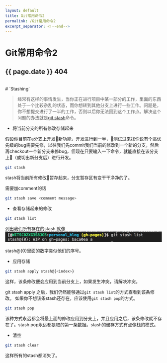 ```yaml
---
layout: default
title: Git常用命令2
permalink: /Git常用命令2
excerpt_separator: <!--end-->
---
```


Git常用命令2
=======================
{{ page.date }}
404
----------------------

<br>
# `Stashing`

> 经常有这样的事情发生，当你正在进行项目中某一部分的工作，里面的东西处于一个比较杂乱的状态，而你想转到其他分支上进行一些工作。问题是，你不想提交进行了一半的工作，否则以后你无法回到这个工作点。解决这个问题的办法就是[git stash](https://git-scm.com/book/en/v2/Git-Tools-Stashing-and-Cleaning "Stashing and Clean")命令。

- 将当前分支的所有修改存储起来

假设你目前在a分支上开发新功能，开发进行到一半，测试过来找你说有个高优先级的bug需要先修，以往我们先commit我们当前的修改到一个新的分支，然后再checkout一个新分支来修bug，但现在只要输入一下命令，就能直接在该分支上（或切出新分支后）进行开发。

```bash
git stash
```

stash将当前所有修改暂存起来，分支暂存区有变干干净净的了。

需要加comment的话

```bash
git stash save <comment message>
```

- 查看存储起来的修改

```bash
git stash list
```

列出我们所有存在的stash.就像
![loading](/img/WechatIMG70.png "git stash list")

stash@{0}里面的数字类似他们的序号。

- 应用存储

```bash
git stash apply stash@{<index>}
```

这样，该条修改便会应用到当前分支上，如果发生冲突，请解决冲突。

git stash apply 之后，我们仍然能够通过```git stash list```的方式查看到该条修改。
如果你不想该条stash还存在，应该使用```git stash pop```的方式。

```bash
git stash pop
```

该种方式永远都会将最上面的修改应用到分支上，并且应用之后，该条修改就不存在了。stash pop永远都是取的第一条数据。stash的储存方式有点像栈的模式。

- 清空

```bash
git stash clear
```

这样所有的stash都消失了。